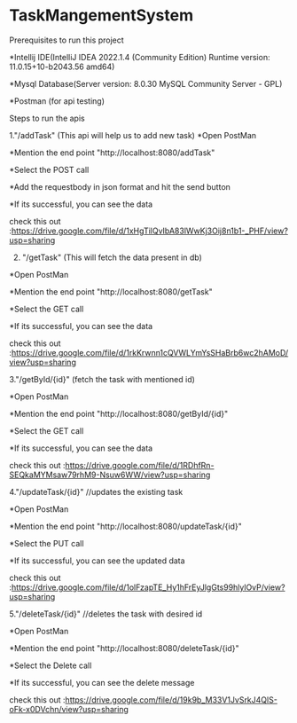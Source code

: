 # TaskMangementSystem

Prerequisites to run this project

*Intellij IDE(IntelliJ IDEA 2022.1.4 (Community Edition) Runtime version: 11.0.15+10-b2043.56 amd64)

*Mysql Database(Server version: 8.0.30 MySQL Community Server - GPL)

*Postman (for api testing)

Steps to run the apis

1."/addTask" (This api will help us to add new task)
*Open PostMan

*Mention the end point "http://localhost:8080/addTask"

*Select the POST call

*Add the requestbody in json format and hit the send button

*If its successful, you can see the data  

check this out :https://drive.google.com/file/d/1xHgTilQvIbA83lWwKj3Oij8n1b1-_PHF/view?usp=sharing

2. "/getTask" (This will fetch the data present in db)

*Open PostMan

*Mention the end point "http://localhost:8080/getTask"

*Select the GET call

*If its successful, you can see the data  

check this out :https://drive.google.com/file/d/1rkKrwnn1cQVWLYmYsSHaBrb6wc2hAMoD/view?usp=sharing

3."/getById/{id}" (fetch the task with mentioned id)

*Open PostMan

*Mention the end point "http://localhost:8080/getById/{id}"

*Select the GET call

*If its successful, you can see the data  

check this out :https://drive.google.com/file/d/1RDhfRn-SEQkaMYMsaw79rhM9-Nsuw6WW/view?usp=sharing

4."/updateTask/{id}" //updates the existing task

*Open PostMan

*Mention the end point "http://localhost:8080/updateTask/{id}"

*Select the PUT call

*If its successful, you can see the updated data  

check this out :https://drive.google.com/file/d/1olFzapTE_Hy1hFrEyJlgGts99hlylOvP/view?usp=sharing

5."/deleteTask/{id}" //deletes the task with desired id

*Open PostMan

*Mention the end point "http://localhost:8080/deleteTask/{id}"

*Select the Delete call

*If its successful, you can see the delete message

check this out :https://drive.google.com/file/d/19k9b_M33V1JvSrkJ4QlS-oFk-x0DVchn/view?usp=sharing

